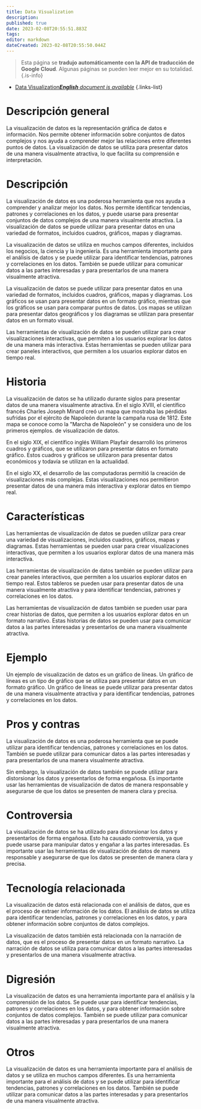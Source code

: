 ```yaml
---
title: Data Visualization
description: 
published: true
date: 2023-02-08T20:55:51.883Z
tags: 
editor: markdown
dateCreated: 2023-02-08T20:55:50.044Z
---
```


> Esta página se **tradujo automáticamente con la API de traducción de Google Cloud**.
Algunas páginas se pueden leer mejor en su totalidad.{.is-info}



- [Data Visualization***English** document is available*](/en/Knowledge-base/Dictionary/data-visualization)
{.links-list}


# Descripción general
La visualización de datos es la representación gráfica de datos e información. Nos permite obtener información sobre conjuntos de datos complejos y nos ayuda a comprender mejor las relaciones entre diferentes puntos de datos. La visualización de datos se utiliza para presentar datos de una manera visualmente atractiva, lo que facilita su comprensión e interpretación.

# Descripción
La visualización de datos es una poderosa herramienta que nos ayuda a comprender y analizar mejor los datos. Nos permite identificar tendencias, patrones y correlaciones en los datos, y puede usarse para presentar conjuntos de datos complejos de una manera visualmente atractiva. La visualización de datos se puede utilizar para presentar datos en una variedad de formatos, incluidos cuadros, gráficos, mapas y diagramas.

La visualización de datos se utiliza en muchos campos diferentes, incluidos los negocios, la ciencia y la ingeniería. Es una herramienta importante para el análisis de datos y se puede utilizar para identificar tendencias, patrones y correlaciones en los datos. También se puede utilizar para comunicar datos a las partes interesadas y para presentarlos de una manera visualmente atractiva.

La visualización de datos se puede utilizar para presentar datos en una variedad de formatos, incluidos cuadros, gráficos, mapas y diagramas. Los gráficos se usan para presentar datos en un formato gráfico, mientras que los gráficos se usan para comparar puntos de datos. Los mapas se utilizan para presentar datos geográficos y los diagramas se utilizan para presentar datos en un formato visual.

Las herramientas de visualización de datos se pueden utilizar para crear visualizaciones interactivas, que permiten a los usuarios explorar los datos de una manera más interactiva. Estas herramientas se pueden utilizar para crear paneles interactivos, que permiten a los usuarios explorar datos en tiempo real.

# Historia
La visualización de datos se ha utilizado durante siglos para presentar datos de una manera visualmente atractiva. En el siglo XVIII, el científico francés Charles Joseph Minard creó un mapa que mostraba las pérdidas sufridas por el ejército de Napoleón durante la campaña rusa de 1812. Este mapa se conoce como la "Marcha de Napoleón" y se considera uno de los primeros ejemplos. de visualización de datos.

En el siglo XIX, el científico inglés William Playfair desarrolló los primeros cuadros y gráficos, que se utilizaron para presentar datos en formato gráfico. Estos cuadros y gráficos se utilizaron para presentar datos económicos y todavía se utilizan en la actualidad.

En el siglo XX, el desarrollo de las computadoras permitió la creación de visualizaciones más complejas. Estas visualizaciones nos permitieron presentar datos de una manera más interactiva y explorar datos en tiempo real.

# Características
Las herramientas de visualización de datos se pueden utilizar para crear una variedad de visualizaciones, incluidos cuadros, gráficos, mapas y diagramas. Estas herramientas se pueden usar para crear visualizaciones interactivas, que permiten a los usuarios explorar datos de una manera más interactiva.

Las herramientas de visualización de datos también se pueden utilizar para crear paneles interactivos, que permiten a los usuarios explorar datos en tiempo real. Estos tableros se pueden usar para presentar datos de una manera visualmente atractiva y para identificar tendencias, patrones y correlaciones en los datos.

Las herramientas de visualización de datos también se pueden usar para crear historias de datos, que permiten a los usuarios explorar datos en un formato narrativo. Estas historias de datos se pueden usar para comunicar datos a las partes interesadas y presentarlos de una manera visualmente atractiva.

# Ejemplo
Un ejemplo de visualización de datos es un gráfico de líneas. Un gráfico de líneas es un tipo de gráfico que se utiliza para presentar datos en un formato gráfico. Un gráfico de líneas se puede utilizar para presentar datos de una manera visualmente atractiva y para identificar tendencias, patrones y correlaciones en los datos.

# Pros y contras
La visualización de datos es una poderosa herramienta que se puede utilizar para identificar tendencias, patrones y correlaciones en los datos. También se puede utilizar para comunicar datos a las partes interesadas y para presentarlos de una manera visualmente atractiva.

Sin embargo, la visualización de datos también se puede utilizar para distorsionar los datos y presentarlos de forma engañosa. Es importante usar las herramientas de visualización de datos de manera responsable y asegurarse de que los datos se presenten de manera clara y precisa.

# Controversia
La visualización de datos se ha utilizado para distorsionar los datos y presentarlos de forma engañosa. Esto ha causado controversia, ya que puede usarse para manipular datos y engañar a las partes interesadas. Es importante usar las herramientas de visualización de datos de manera responsable y asegurarse de que los datos se presenten de manera clara y precisa.

# Tecnología relacionada
La visualización de datos está relacionada con el análisis de datos, que es el proceso de extraer información de los datos. El análisis de datos se utiliza para identificar tendencias, patrones y correlaciones en los datos, y para obtener información sobre conjuntos de datos complejos.

La visualización de datos también está relacionada con la narración de datos, que es el proceso de presentar datos en un formato narrativo. La narración de datos se utiliza para comunicar datos a las partes interesadas y presentarlos de una manera visualmente atractiva.

# Digresión
La visualización de datos es una herramienta importante para el análisis y la comprensión de los datos. Se puede usar para identificar tendencias, patrones y correlaciones en los datos, y para obtener información sobre conjuntos de datos complejos. También se puede utilizar para comunicar datos a las partes interesadas y para presentarlos de una manera visualmente atractiva.

# Otros
La visualización de datos es una herramienta importante para el análisis de datos y se utiliza en muchos campos diferentes. Es una herramienta importante para el análisis de datos y se puede utilizar para identificar tendencias, patrones y correlaciones en los datos. También se puede utilizar para comunicar datos a las partes interesadas y para presentarlos de una manera visualmente atractiva.